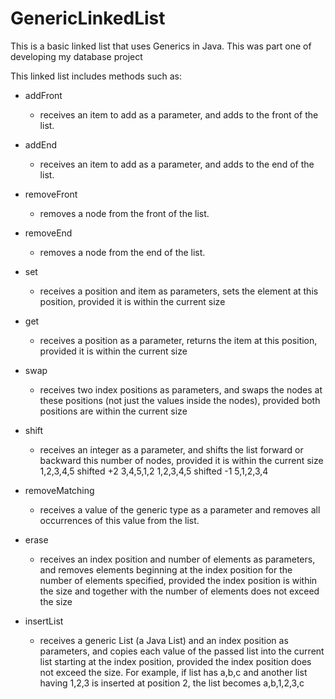 # GenericLinkedList
This is a basic linked list that uses Generics in Java. This was part one of developing my database project

This linked list includes methods such as:
- addFront
    - receives an item to add as a parameter, and adds to the front of the list.

- addEnd
    - receives an item to add as a parameter, and adds to the end of the list.

- removeFront
     - removes a node from the front of the list.

- removeEnd
    - removes a node from the end of the list.

- set
    - receives a position and item as parameters, sets the element at this
      position, provided it is within the current size

- get
    - receives a position as a parameter, returns the item at this position,
      provided it is within the current size

- swap
    - receives two index positions as parameters, and swaps the nodes at
      these positions (not just the values inside the nodes), provided 
      both positions are within the current size

- shift
    - receives an integer as a parameter, and shifts the list forward or
      backward this number of nodes, provided it is within the current size
           1,2,3,4,5    shifted +2    3,4,5,1,2
           1,2,3,4,5    shifted -1    5,1,2,3,4

- removeMatching
    - receives a value of the generic type as a parameter and removes all
      occurrences of this value from the list.

- erase 
    - receives an index position and number of elements as parameters, and
      removes elements beginning at the index position for the number of 
      elements specified, provided the index position is within the size
      and together with the number of elements does not exceed the size

- insertList
    - receives a generic List (a Java List) and an index position as parameters, 
      and copies each value of the passed list into the current list starting
      at the index position, provided the index position does not exceed the size.
      For example, if list has a,b,c and another list having 1,2,3 is inserted at
     position 2, the list becomes a,b,1,2,3,c
        
        
